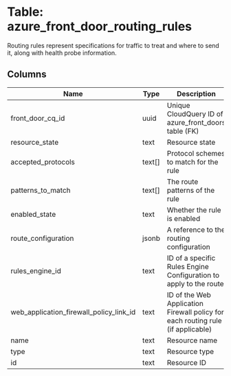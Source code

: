 
# Table: azure_front_door_routing_rules
Routing rules represent specifications for traffic to treat and where to send it, along with health probe information.
## Columns
| Name        | Type           | Description  |
| ------------- | ------------- | -----  |
|front_door_cq_id|uuid|Unique CloudQuery ID of azure_front_doors table (FK)|
|resource_state|text|Resource state|
|accepted_protocols|text[]|Protocol schemes to match for the rule|
|patterns_to_match|text[]|The route patterns of the rule|
|enabled_state|text|Whether the rule is enabled|
|route_configuration|jsonb|A reference to the routing configuration|
|rules_engine_id|text|ID of a specific Rules Engine Configuration to apply to the route|
|web_application_firewall_policy_link_id|text|ID of the Web Application Firewall policy for each routing rule (if applicable)|
|name|text|Resource name|
|type|text|Resource type|
|id|text|Resource ID|
